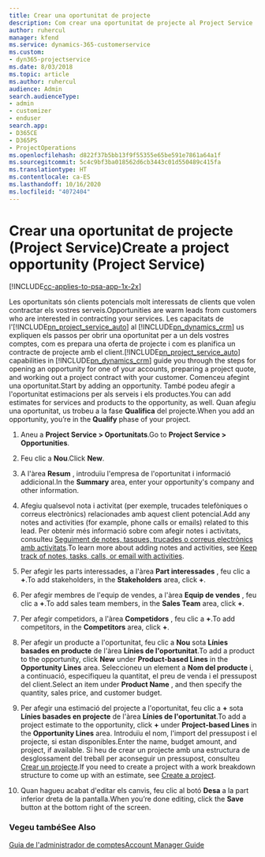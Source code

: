 ```yaml
---
title: Crear una oportunitat de projecte
description: Com crear una oportunitat de projecte al Project Service
author: ruhercul
manager: kfend
ms.service: dynamics-365-customerservice
ms.custom:
- dyn365-projectservice
ms.date: 8/03/2018
ms.topic: article
ms.author: ruhercul
audience: Admin
search.audienceType:
- admin
- customizer
- enduser
search.app:
- D365CE
- D365PS
- ProjectOperations
ms.openlocfilehash: d822f37b5bb13f9f55355e65be591e7861a64a1f
ms.sourcegitcommit: 5c4c9bf3ba018562d6cb3443c01d550489c415fa
ms.translationtype: HT
ms.contentlocale: ca-ES
ms.lasthandoff: 10/16/2020
ms.locfileid: "4072404"
---
```

# <a name="create-a-project-opportunity-project-service"></a><span data-ttu-id="6cf15-103">Crear una oportunitat de projecte (Project Service)</span><span class="sxs-lookup"><span data-stu-id="6cf15-103">Create a project opportunity (Project Service)</span></span>

[!INCLUDE[cc-applies-to-psa-app-1x-2x](../includes/cc-applies-to-psa-app-1x-2x.md)]

<span data-ttu-id="6cf15-104">Les oportunitats són clients potencials molt interessats de clients que volen contractar els vostres serveis.</span><span class="sxs-lookup"><span data-stu-id="6cf15-104">Opportunities are warm leads from customers who are interested in contracting your services.</span></span> <span data-ttu-id="6cf15-105">Les capacitats de l'[!INCLUDE[pn_project_service_auto](../includes/pn-project-service-auto.md)] al [!INCLUDE[pn_dynamics_crm](../includes/pn-dynamics-crm.md)] us expliquen els passos per obrir una oportunitat per a un dels vostres comptes, com es prepara una oferta de projecte i com es planifica un contracte de projecte amb el client.</span><span class="sxs-lookup"><span data-stu-id="6cf15-105">[!INCLUDE[pn_project_service_auto](../includes/pn-project-service-auto.md)] capabilities in [!INCLUDE[pn_dynamics_crm](../includes/pn-dynamics-crm.md)] guide you through the steps for opening an opportunity for one of your accounts, preparing a project quote, and working out a project contract with your customer.</span></span> <span data-ttu-id="6cf15-106">Comenceu afegint una oportunitat.</span><span class="sxs-lookup"><span data-stu-id="6cf15-106">Start by adding an opportunity.</span></span> <span data-ttu-id="6cf15-107">També podeu afegir a l'oportunitat estimacions per als serveis i els productes.</span><span class="sxs-lookup"><span data-stu-id="6cf15-107">You can add estimates for services and products to the opportunity, as well.</span></span> <span data-ttu-id="6cf15-108">Quan afegiu una oportunitat, us trobeu a la fase **Qualifica** del projecte.</span><span class="sxs-lookup"><span data-stu-id="6cf15-108">When you add an opportunity, you’re in the **Qualify** phase of your project.</span></span>  
  
1.  <span data-ttu-id="6cf15-109">Aneu a **Project Service > Oportunitats**.</span><span class="sxs-lookup"><span data-stu-id="6cf15-109">Go to **Project Service > Opportunities**.</span></span>  
  
2.  <span data-ttu-id="6cf15-110">Feu clic a **Nou**.</span><span class="sxs-lookup"><span data-stu-id="6cf15-110">Click **New**.</span></span>  
  
3.  <span data-ttu-id="6cf15-111">A l'àrea **Resum** , introduïu l'empresa de l'oportunitat i informació addicional.</span><span class="sxs-lookup"><span data-stu-id="6cf15-111">In the **Summary** area, enter your opportunity's company and other information.</span></span>  
  
4.  <span data-ttu-id="6cf15-112">Afegiu qualsevol nota i activitat (per exemple, trucades telefòniques o correus electrònics) relacionades amb aquest client potencial.</span><span class="sxs-lookup"><span data-stu-id="6cf15-112">Add any notes and activities (for example, phone calls or emails) related to this lead.</span></span> <span data-ttu-id="6cf15-113">Per obtenir més informació sobre com afegir notes i activitats, consulteu [Seguiment de notes, tasques, trucades o correus electrònics amb activitats](https://docs.microsoft.com/dynamics365/customerengagement/on-premises/basics/work-with-activities).</span><span class="sxs-lookup"><span data-stu-id="6cf15-113">To learn more about adding notes and activities, see [Keep track of notes, tasks, calls, or email with activities](https://docs.microsoft.com/dynamics365/customerengagement/on-premises/basics/work-with-activities).</span></span>  
  
5.  <span data-ttu-id="6cf15-114">Per afegir les parts interessades, a l'àrea **Part interessades** , feu clic a **+**.</span><span class="sxs-lookup"><span data-stu-id="6cf15-114">To add stakeholders, in the **Stakeholders** area, click **+**.</span></span>  
  
6.  <span data-ttu-id="6cf15-115">Per afegir membres de l'equip de vendes, a l'àrea **Equip de vendes** , feu clic a **+**.</span><span class="sxs-lookup"><span data-stu-id="6cf15-115">To add sales team members, in the **Sales Team** area, click **+**.</span></span>  
  
7.  <span data-ttu-id="6cf15-116">Per afegir competidors, a l'àrea **Competidors** , feu clic a **+**.</span><span class="sxs-lookup"><span data-stu-id="6cf15-116">To add competitors, in the **Competitors** area, click **+**.</span></span>  
  
8.  <span data-ttu-id="6cf15-117">Per afegir un producte a l'oportunitat, feu clic a **Nou** sota **Línies basades en producte** de l'àrea **Línies de l'oportunitat**.</span><span class="sxs-lookup"><span data-stu-id="6cf15-117">To add a product to the opportunity, click **New** under **Product-based Lines** in the **Opportunity Lines** area.</span></span> <span data-ttu-id="6cf15-118">Seleccioneu un element a **Nom del producte** i, a continuació, especifiqueu la quantitat, el preu de venda i el pressupost del client.</span><span class="sxs-lookup"><span data-stu-id="6cf15-118">Select an item under **Product Name** , and then specify the quantity, sales price, and customer budget.</span></span>  
  
9. <span data-ttu-id="6cf15-119">Per afegir una estimació del projecte a l'oportunitat, feu clic a **+** sota **Línies basades en projecte** de l'àrea **Línies de l'oportunitat**.</span><span class="sxs-lookup"><span data-stu-id="6cf15-119">To add a project estimate to the opportunity, click **+** under **Project-based Lines** in the **Opportunity Lines** area.</span></span> <span data-ttu-id="6cf15-120">Introduïu el nom, l'import del pressupost i el projecte, si estan disponibles.</span><span class="sxs-lookup"><span data-stu-id="6cf15-120">Enter the name, budget amount, and project, if available.</span></span> <span data-ttu-id="6cf15-121">Si heu de crear un projecte amb una estructura de desglossament del treball per aconseguir un pressupost, consulteu [Crear un projecte](../psa/create-project.md).</span><span class="sxs-lookup"><span data-stu-id="6cf15-121">If you need to create a project with a work breakdown structure to come up with an estimate, see [Create a project](../psa/create-project.md).</span></span>  
  
10. <span data-ttu-id="6cf15-122">Quan hagueu acabat d'editar els canvis, feu clic al botó **Desa** a la part inferior dreta de la pantalla.</span><span class="sxs-lookup"><span data-stu-id="6cf15-122">When you’re done editing, click the **Save** button at the bottom right of the screen.</span></span>  
  
### <a name="see-also"></a><span data-ttu-id="6cf15-123">Vegeu també</span><span class="sxs-lookup"><span data-stu-id="6cf15-123">See Also</span></span>  
 [<span data-ttu-id="6cf15-124">Guia de l'administrador de comptes</span><span class="sxs-lookup"><span data-stu-id="6cf15-124">Account Manager Guide</span></span>](../psa/account-manager-guide.md)
